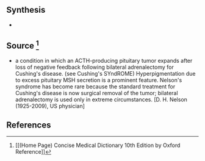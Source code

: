 ## Synthesis
- 
## Source [^1]
- a condition in which an ACTH-producing pituitary tumor expands after loss of negative feedback following bilateral adrenalectomy for Cushing's disease. (see Cushing's SYndROME) Hyperpigmentation due to excess pituitary MSH secretion is a prominent feature. Nelson's syndrome has become rare because the standard treatment for Cushing's disease is now surgical removal of the tumor; bilateral adrenalectomy is used only in extreme circumstances. \[D. H. Nelson (1925-2009), US physician]
## References

[^1]: [[(Home Page) Concise Medical Dictionary 10th Edition by Oxford Reference]]